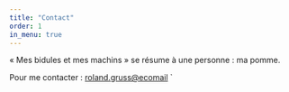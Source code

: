 ```yaml
---
title: "Contact"
order: 1
in_menu: true
---
```

« Mes bidules et mes machins » se résume à une personne : ma pomme.

Pour me contacter : [roland.gruss@ecomail](mailto:roland.gruss@ecomail.fr)
` 